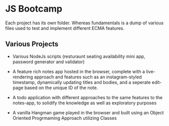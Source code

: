 # JS Bootcamp

Each project has its own folder. Whereas fundamentals is a dump of various files used to test and implement different ECMA features.

## Various Projects

-   Various NodeJs scripts (resturaunt seating availability mini app, password generator and validator)

-   A feature rich notes app hosted in the browser, complete with a live-rendering approach and features such as an instagram-styled timestamp, dynamically updating titles and bodies, and a seperate edit-page based on the unique ID of the note.

-   A todo application with different approaches to the same features to the notes-app, to solidify the knowledge as well as exploratory purposes

-   A vanilla Hangman game played in the browser and built using an Object Oriented Progrmaming Approach utilizing Classes
